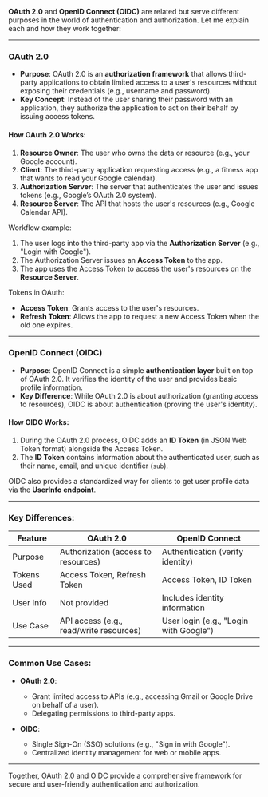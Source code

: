 **OAuth 2.0** and **OpenID Connect (OIDC)** are related but serve different purposes in the world of authentication and authorization. Let me explain each and how they work together:

---

### **OAuth 2.0**
- **Purpose**: OAuth 2.0 is an **authorization framework** that allows third-party applications to obtain limited access to a user's resources without exposing their credentials (e.g., username and password).
- **Key Concept**: Instead of the user sharing their password with an application, they authorize the application to act on their behalf by issuing access tokens.

#### **How OAuth 2.0 Works**:
1. **Resource Owner**: The user who owns the data or resource (e.g., your Google account).
2. **Client**: The third-party application requesting access (e.g., a fitness app that wants to read your Google calendar).
3. **Authorization Server**: The server that authenticates the user and issues tokens (e.g., Google’s OAuth 2.0 system).
4. **Resource Server**: The API that hosts the user's resources (e.g., Google Calendar API).

Workflow example:
1. The user logs into the third-party app via the **Authorization Server** (e.g., "Login with Google").
2. The Authorization Server issues an **Access Token** to the app.
3. The app uses the Access Token to access the user's resources on the **Resource Server**.

Tokens in OAuth:
- **Access Token**: Grants access to the user's resources.
- **Refresh Token**: Allows the app to request a new Access Token when the old one expires.

---

### **OpenID Connect (OIDC)**
- **Purpose**: OpenID Connect is a simple **authentication layer** built on top of OAuth 2.0. It verifies the identity of the user and provides basic profile information.
- **Key Difference**: While OAuth 2.0 is about authorization (granting access to resources), OIDC is about authentication (proving the user's identity).

#### **How OIDC Works**:
1. During the OAuth 2.0 process, OIDC adds an **ID Token** (in JSON Web Token format) alongside the Access Token.
2. The **ID Token** contains information about the authenticated user, such as their name, email, and unique identifier (`sub`).

OIDC also provides a standardized way for clients to get user profile data via the **UserInfo endpoint**.

---

### **Key Differences**:
| **Feature**          | **OAuth 2.0**                   | **OpenID Connect**            |
|-----------------------|----------------------------------|--------------------------------|
| Purpose               | Authorization (access to resources) | Authentication (verify identity) |
| Tokens Used           | Access Token, Refresh Token     | Access Token, ID Token         |
| User Info             | Not provided                   | Includes identity information |
| Use Case              | API access (e.g., read/write resources) | User login (e.g., "Login with Google") |

---

### **Common Use Cases**:
- **OAuth 2.0**:
  - Grant limited access to APIs (e.g., accessing Gmail or Google Drive on behalf of a user).
  - Delegating permissions to third-party apps.

- **OIDC**:
  - Single Sign-On (SSO) solutions (e.g., "Sign in with Google").
  - Centralized identity management for web or mobile apps.

---

Together, OAuth 2.0 and OIDC provide a comprehensive framework for secure and user-friendly authentication and authorization.